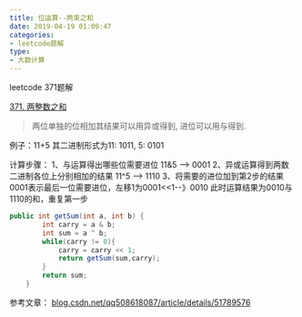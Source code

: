 ```yaml
---
title: 位运算--两束之和
date: 2019-04-19 01:09:47
categories: 
- leetcode题解
type:
- 大数计算
---
```


leetcode 371题解

<!-- more -->

﻿[371. 两整数之和](https://leetcode-cn.com/problems/sum-of-two-integers/submissions/)

>两位单独的位相加其结果可以用异或得到, 进位可以用与得到. 

例子：11+5
 其二进制形式为11: 1011, 5: 0101

计算步骤：
1、与运算得出哪些位需要进位
11&5	-->   0001
2、异或运算得到两数二进制各位上分别相加的结果
11^5	-->   1110
3、将需要的进位加到第2步的结果
0001表示最后一位需要进位，左移1为0001<<1--》0010
此时运算结果为0010与1110的和，重复第一步

```java
public int getSum(int a, int b) {
        int carry = a & b;
        int sum = a ^ b;
        while(carry != 0){
            carry = carry << 1;
            return getSum(sum,carry);
        }
        return sum;
    }
```
参考文章：
[blog.csdn.net/qq508618087/article/details/51789576](https://blog.csdn.net/qq508618087/article/details/51789576)


